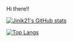 Hi there!!

[![Jinik21's GitHub stats](https://github-readme-stats.vercel.app/api?username=jinik21)](https://github.com/jinik21/github-readme-stats)

[![Top Langs](https://github-readme-stats.vercel.app/api/top-langs/?username=jinik21)](https://github.com/jinik21/github-readme-stats)
